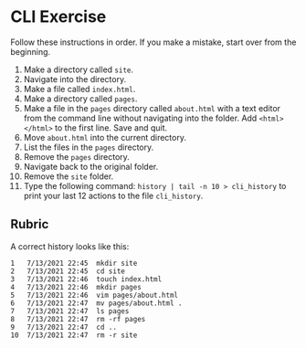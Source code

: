 # CLI Exercise

Follow these instructions in order. If you make a mistake, start over from the beginning.

1. Make a directory called `site`.
1. Navigate into the directory.
1. Make a file called `index.html`.
1. Make a directory called `pages`.
1. Make a file in the `pages` directory called `about.html` with a text editor from the command line without navigating into the folder. Add `<html></html>` to the first line. Save and quit.
1. Move `about.html` into the current directory.
1. List the files in the `pages` directory.
1. Remove the `pages` directory.
1. Navigate back to the original folder.
1. Remove the `site` folder.
1. Type the following command: `history | tail -n 10 > cli_history` to print your last 12 actions to the file `cli_history`.

## Rubric

A correct history looks like this:

```
1   7/13/2021 22:45  mkdir site
2   7/13/2021 22:45  cd site
3   7/13/2021 22:46  touch index.html
4   7/13/2021 22:46  mkdir pages
5   7/13/2021 22:46  vim pages/about.html
6   7/13/2021 22:47  mv pages/about.html .
7   7/13/2021 22:47  ls pages
8   7/13/2021 22:47  rm -rf pages
9   7/13/2021 22:47  cd ..
10  7/13/2021 22:47  rm -r site
```
